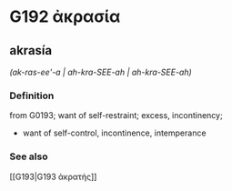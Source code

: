 # G192 ἀκρασία

## akrasía

_(ak-ras-ee'-a | ah-kra-SEE-ah | ah-kra-SEE-ah)_

### Definition

from G0193; want of self-restraint; excess, incontinency; 

- want of self-control, incontinence, intemperance

### See also

[[G193|G193 ἀκρατής]]
